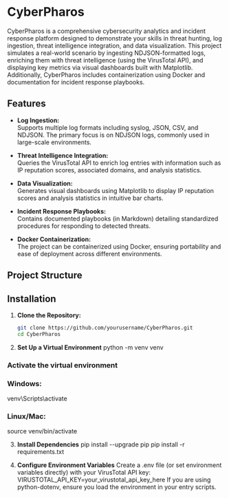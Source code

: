 # CyberPharos

CyberPharos is a comprehensive cybersecurity analytics and incident response platform designed to demonstrate your skills in threat hunting, log ingestion, threat intelligence integration, and data visualization. This project simulates a real-world scenario by ingesting NDJSON-formatted logs, enriching them with threat intelligence (using the VirusTotal API), and displaying key metrics via visual dashboards built with Matplotlib. Additionally, CyberPharos includes containerization using Docker and documentation for incident response playbooks.

## Features

- **Log Ingestion:**  
  Supports multiple log formats including syslog, JSON, CSV, and NDJSON. The primary focus is on NDJSON logs, commonly used in large-scale environments.

- **Threat Intelligence Integration:**  
  Queries the VirusTotal API to enrich log entries with information such as IP reputation scores, associated domains, and analysis statistics.

- **Data Visualization:**  
  Generates visual dashboards using Matplotlib to display IP reputation scores and analysis statistics in intuitive bar charts.

- **Incident Response Playbooks:**  
  Contains documented playbooks (in Markdown) detailing standardized procedures for responding to detected threats.

- **Docker Containerization:**  
  The project can be containerized using Docker, ensuring portability and ease of deployment across different environments.

## Project Structure




## Installation

1. **Clone the Repository:**

   ```bash
   git clone https://github.com/yourusername/CyberPharos.git
   cd CyberPharos

2. **Set Up a Virtual Environment**
python -m venv venv
### Activate the virtual environment
### Windows:
venv\Scripts\activate
### Linux/Mac:
source venv/bin/activate

3. **Install Dependencies**
pip install --upgrade pip
pip install -r requirements.txt

4. **Configure Environment Variables**
Create a .env file (or set environment variables directly) with your VirusTotal API key:
VIRUSTOTAL_API_KEY=your_virustotal_api_key_here
If you are using python-dotenv, ensure you load the environment in your entry scripts.

